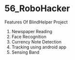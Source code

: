 # 56_RoboHacker

Features Of BlindHelper Project 

1. Newspaper Reading
2. Face Recognition
3. Currency Note Detection
4. Tracking using android app
5. Sensing Band

